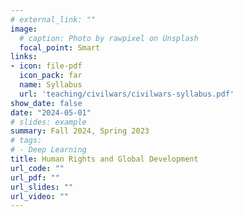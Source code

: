 ```yaml
---
# external_link: ""
image:
  # caption: Photo by rawpixel on Unsplash
  focal_point: Smart
links:
- icon: file-pdf
  icon_pack: far
  name: Syllabus
  url: 'teaching/civilwars/civilwars-syllabus.pdf'
show_date: false
date: "2024-05-01"
# slides: example
summary: Fall 2024, Spring 2023 
# tags:
# - Deep Learning
title: Human Rights and Global Development
url_code: ""
url_pdf: ""
url_slides: ""
url_video: ""
---
```

